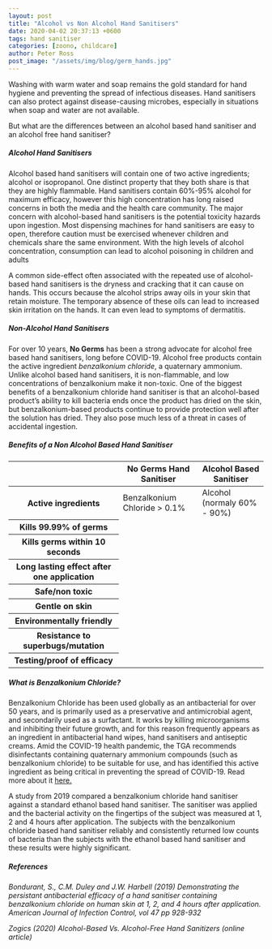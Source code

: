 ```yaml
---
layout: post
title: "Alcohol vs Non Alcohol Hand Sanitisers"
date: 2020-04-02 20:37:13 +0600
tags: hand sanitiser
categories: [zoono, childcare]
author: Peter Ross
post_image: "/assets/img/blog/germ_hands.jpg"
---
```


Washing with warm water and soap remains the gold standard for hand hygiene and preventing the spread of infectious
diseases. Hand sanitisers can also protect against disease-causing microbes, especially in situations when soap and water are
not available.

But what are the differences between an alcohol based hand sanitiser and an alcohol free hand sanitiser?

##### Alcohol Hand Sanitisers
Alcohol based hand sanitisers will contain one of two active ingredients; alcohol or isopropanol. One distinct property that
they both share is that they are highly flammable. Hand sanitisers contain 60%-95% alcohol for maximum efficacy, however
this high concentration has long raised concerns in both the media and the health care community. The major concern
with alcohol-based hand sanitisers is the potential toxicity hazards upon ingestion. Most dispensing machines for hand
sanitisers are easy to open, therefore caution must be exercised whenever children and chemicals share the same
environment. With the high levels of alcohol concentration, consumption can lead to alcohol poisoning in children and
adults

A common side-effect often associated with the repeated use of alcohol-based hand sanitisers is the dryness and cracking
that it can cause on hands. This occurs because the alcohol strips away oils in your skin that retain moisture. The temporary
absence of these oils can lead to increased skin irritation on the hands. It can even lead to symptoms of dermatitis.

##### Non-Alcohol Hand Sanitisers
For over 10 years, **No Germs** has been a strong advocate for alcohol free based hand sanitisers, long before COVID-19.
Alcohol free products contain the active ingredient _benzalkonium chloride_, a quaternary ammonium. Unlike alcohol based
hand sanitisers, it is non-flammable, and low concentrations of benzalkonium make it non-toxic. One of the biggest benefits
of a benzalkonium chloride hand sanitiser is that an alcohol-based product’s ability to kill bacteria ends once the product has
dried on the skin, but benzalkonium-based products continue to provide protection well after the solution has dried. They
also pose much less of a threat in cases of accidental ingestion.

##### Benefits of a Non Alcohol Based Hand Sanitiser

<table class="table benefits">
  <thead>
    <tr>
      <th scope="col"></th>
      <th id="nogerms" scope="col">No Germs Hand Sanitiser</th>
      <th id="alcohol" scope="col">Alcohol Based Sanitiser</th>
    </tr>
  </thead>
  <tbody>
    <tr>
      <th scope="row">Active ingredients</th>
      <td class="text-center">Benzalkonium Chloride > 0.1%</td>
      <td class="text-center">Alcohol (normaly 60% - 90%)</td>
    </tr>
    <tr>
      <th scope="row">Kills 99.99% of germs</th>
      <td class="text-center"><i class="fas fa-check fa-2x"></i></td>
      <td class="text-center"><i class="fas fa-check fa-2x"></i></td>
    </tr>
    <tr>
      <th scope="row">Kills germs within 10 seconds</th>
      <td class="text-center"><i class="fas fa-check fa-2x"></i></td>
      <td class="text-center"><i class="fas fa-check fa-2x"></i></td>
    </tr>
    <tr>
      <th scope="row">Long lasting effect after one application</th>
      <td class="text-center"><i class="fas fa-check fa-2x"></i></td>
      <td class="text-center"><i class="fas fa-times fa-2x"></i></td>
    </tr>
    <tr>
      <th scope="row">Safe/non toxic</th>
      <td class="text-center"><i class="fas fa-check fa-2x"></i></td>
      <td class="text-center"><i class="fas fa-times fa-2x"></i></td>
    </tr>
    <tr>
      <th scope="row">Gentle on skin</th>
      <td class="text-center"><i class="fas fa-check fa-2x"></i></td>
      <td class="text-center"><i class="fas fa-times fa-2x"></i></td>
    </tr>
    <tr>
      <th scope="row">Environmentally friendly</th>
      <td class="text-center"><i class="fas fa-check fa-2x"></i></td>
      <td class="text-center"><i class="fas fa-times fa-2x"></i></td>
    </tr>
    <tr>
      <th scope="row">Resistance to superbugs/mutation</th>
      <td class="text-center"><i class="fas fa-check fa-2x"></i></td>
      <td class="text-center"><i class="fas fa-times fa-2x"></i></td>
    </tr>
    <tr>
      <th scope="row">Testing/proof of efficacy</th>
      <td class="text-center"><i class="fas fa-check fa-2x"></i></td>
      <td class="text-center"><i class="fas fa-times fa-2x"></i></td>
    </tr>
  </tbody>
</table>

##### What is Benzalkonium Chloride?
Benzalkonium Chloride has been used globally as an antibacterial for over 50 years, and is primarily used as a preservative and antimicrobial agent, and secondarily used as a surfactant. It works by killing microorganisms and inhibiting their future growth, and for this reason frequently appears as an ingredient in antibacterial hand wipes, hand sanitisers and antiseptic creams. Amid the COVID-19 health pandemic, the TGA recommends disinfectants containing quaternary ammonium compounds (such as benzalkonium chloride) to be suitable for use, and has identified this active ingredient as being critical in preventing the spread of COVID-19. Read more about it [here.](https://www.tga.gov.au/appropriate-use-disinfectants-informationconsumers-health-professionals-and-healthcare-facilities)

A study from 2019 compared a benzalkonium chloride hand sanitiser against a standard ethanol based hand sanitiser. The sanitiser was applied and the bacterial activity on the fingertips of the subject was measured at 1, 2 and 4 hours after application. The subjects with the benzalkonium chloride based hand sanitiser reliably and consistently returned low counts of bacteria than the subjects with the ethanol based hand sanitiser and these results were highly significant.

##### References
_Bondurant, S., C.M. Duley and J.W. Harbell (2019) Demonstrating the persistant antibacterial efficacy of a hand sanitiser containing benzalkonium chloride on human skin at 1, 2, and 4 hours after application. American Journal of Infection Control, vol 47 pp 928-932_

_Zogics (2020) Alcohol-Based Vs. Alcohol-Free Hand Sanitizers (online article)_
